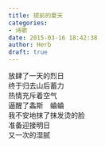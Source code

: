 ```yaml
---  
title: 提前的夏天  
categories:  
- 诗歌  
date: 2015-03-16 18:42:38  
author: Herb  
draft: true
---  
```

放肆了一天的烈日  
终于归去山后蓄力  
热情充斥着空气  
逼醒了螽斯　蛐蛐  
我不安地抹了抹发烫的脸  
准备迎接明日  
又一次的湿腻